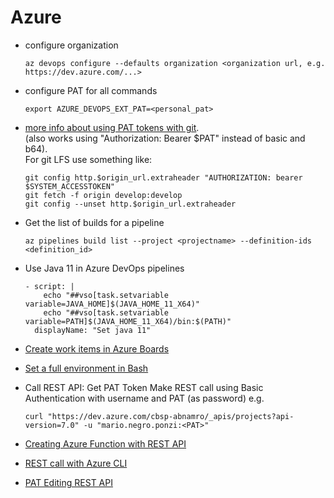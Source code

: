 # Azure

- configure organization
  ```
  az devops configure --defaults organization <organization url, e.g. https://dev.azure.com/...>
  ```

- configure PAT for all commands
  ```
  export AZURE_DEVOPS_EXT_PAT=<personal_pat>
  ```

- [more info about using PAT tokens with git](https://learn.microsoft.com/en-us/azure/devops/organizations/accounts/use-personal-access-tokens-to-authenticate?view=azure-devops&tabs=Linux).  
  (also works using "Authorization: Bearer $PAT" instead of basic and b64).  
  For git LFS use something like:
  ```
  git config http.$origin_url.extraheader "AUTHORIZATION: bearer $SYSTEM_ACCESSTOKEN"
  git fetch -f origin develop:develop
  git config --unset http.$origin_url.extraheader
  ```

- Get the list of builds for a pipeline
  ```
  az pipelines build list --project <projectname> --definition-ids <definition_id>
  ```

- Use Java 11 in Azure DevOps pipelines
  ```
  - script: |
      echo "##vso[task.setvariable variable=JAVA_HOME]$(JAVA_HOME_11_X64)"
      echo "##vso[task.setvariable variable=PATH]$(JAVA_HOME_11_X64)/bin:$(PATH)"
    displayName: "Set java 11"
  ```

- [Create work items in Azure Boards](https://docs.microsoft.com/en-us/cli/azure/boards/work-item?view=azure-cli-latest#az-boards-work-item-create)

- [Set a full environment in Bash](https://docs.microsoft.com/en-us/azure/devops/pipelines/tasks/utility/bash?view=azure-devops)

- Call REST API:
  Get PAT Token
  Make REST call using Basic Authentication with username and PAT (as password)
  e.g. 
  ```
  curl "https://dev.azure.com/cbsp-abnamro/_apis/projects?api-version=7.0" -u "mario.negro.ponzi:<PAT>"
  ```

- [Creating Azure Function with REST API](https://zikalino.github.io/blog/2019/03/27/creating-azure-function-app-using-rest-api/)

- [REST call with Azure CLI](https://docs.microsoft.com/en-us/cli/azure/reference-index?view=azure-cli-latest#az-rest)

- [PAT Editing REST API](https://docs.microsoft.com/en-us/rest/api/azure/devops/tokens/pats/create?view=azure-devops-rest-7.1)
